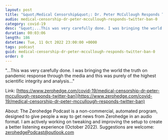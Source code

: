 ```yaml
---
layout: post
title: "&quot;Medical Censorship&quot;: Dr. Peter McCullough Responds To Twitter Ban"
audio: medical-censorship-dr-peter-mccullough-responds-twitter-ban-0
category: covid-19
desc: "&quot;...This was very carefully done. I was bringing the world the truth on pandemic response through the media and this was purely of the highest scientific integrity and analysis...&quot;"
duration: 00:03:06
length: 186
datetime: Tue, 11 Oct 2022 23:00:00 +0000
tags: podcast
guid: medical-censorship-dr-peter-mccullough-responds-twitter-ban-0
order: 0
---
```

&quot;...This was very carefully done. I was bringing the world the truth on pandemic response through the media and this was purely of the highest scientific integrity and analysis...&quot;

Link: [https://www.zerohedge.com/covid-19/medical-censorship-dr-peter-mccullough-responds-twitter-ban](https://www.zerohedge.com/covid-19/medical-censorship-dr-peter-mccullough-responds-twitter-ban)

About: The Zerohedge Podcast is a non-commercial, automated program, designed to give people a way to get news from Zerohedge in an audio format.  I am actively working on tweaking and improving the setup to create a better listening experience (October 2022).  Suggestions are welcome: [zerohedgePodcast@outlook.com](mailto:zerohedgePodcast@outlook.com)